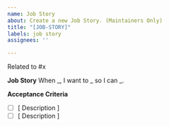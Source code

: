 ```yaml
---
name: Job Story
about: Create a new Job Story. (Maintainers Only)
title: "[JOB-STORY]"
labels: job story
assignees: ''

---
```


Related to #x

**Job Story**
When _, I want to _ so I can _.

**Acceptance Criteria**
- [ ] [ Description ]
- [ ] [ Description ]
